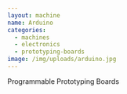 ```yaml
---
layout: machine
name: Arduino
categories:
  - machines
  - electronics
  - prototyping-boards
image: /img/uploads/arduino.jpg
---
```


Programmable Prototyping Boards
